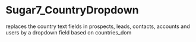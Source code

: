 # Sugar7_CountryDropdown
replaces the country text fields in prospects, leads, contacts, accounts and users by a dropdown field based on countries_dom
